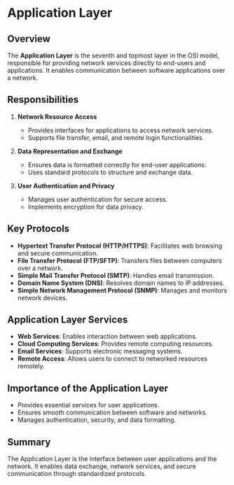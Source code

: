 # Application Layer

## Overview
The **Application Layer** is the seventh and topmost layer in the OSI model, responsible for providing network services directly to end-users and applications. It enables communication between software applications over a network.

## Responsibilities
1. **Network Resource Access**
   - Provides interfaces for applications to access network services.
   - Supports file transfer, email, and remote login functionalities.

2. **Data Representation and Exchange**
   - Ensures data is formatted correctly for end-user applications.
   - Uses standard protocols to structure and exchange data.

3. **User Authentication and Privacy**
   - Manages user authentication for secure access.
   - Implements encryption for data privacy.

## Key Protocols
- **Hypertext Transfer Protocol (HTTP/HTTPS)**: Facilitates web browsing and secure communication.
- **File Transfer Protocol (FTP/SFTP)**: Transfers files between computers over a network.
- **Simple Mail Transfer Protocol (SMTP)**: Handles email transmission.
- **Domain Name System (DNS)**: Resolves domain names to IP addresses.
- **Simple Network Management Protocol (SNMP)**: Manages and monitors network devices.

## Application Layer Services
- **Web Services**: Enables interaction between web applications.
- **Cloud Computing Services**: Provides remote computing resources.
- **Email Services**: Supports electronic messaging systems.
- **Remote Access**: Allows users to connect to networked resources remotely.

## Importance of the Application Layer
- Provides essential services for user applications.
- Ensures smooth communication between software and networks.
- Manages authentication, security, and data formatting.

## Summary
The Application Layer is the interface between user applications and the network. It enables data exchange, network services, and secure communication through standardized protocols.

